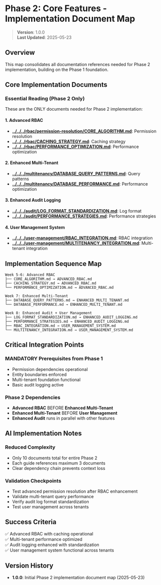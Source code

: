 
# Phase 2: Core Features - Implementation Document Map

> **Version**: 1.0.0  
> **Last Updated**: 2025-05-23

## Overview

This map consolidates all documentation references needed for Phase 2 implementation, building on the Phase 1 foundation.

## Core Implementation Documents

### Essential Reading (Phase 2 Only)
These are the ONLY documents needed for Phase 2 implementation:

#### 1. Advanced RBAC
- **[../../../rbac/permission-resolution/CORE_ALGORITHM.md](../../../rbac/permission-resolution/CORE_ALGORITHM.md)**: Permission resolution
- **[../../../rbac/CACHING_STRATEGY.md](../../../rbac/CACHING_STRATEGY.md)**: Caching strategy
- **[../../../rbac/PERFORMANCE_OPTIMIZATION.md](../../../rbac/PERFORMANCE_OPTIMIZATION.md)**: Performance optimization

#### 2. Enhanced Multi-Tenant
- **[../../../multitenancy/DATABASE_QUERY_PATTERNS.md](../../../multitenancy/DATABASE_QUERY_PATTERNS.md)**: Query patterns
- **[../../../multitenancy/DATABASE_PERFORMANCE.md](../../../multitenancy/DATABASE_PERFORMANCE.md)**: Performance optimization

#### 3. Enhanced Audit Logging
- **[../../../audit/LOG_FORMAT_STANDARDIZATION.md](../../../audit/LOG_FORMAT_STANDARDIZATION.md)**: Log format
- **[../../../audit/PERFORMANCE_STRATEGIES.md](../../../audit/PERFORMANCE_STRATEGIES.md)**: Performance strategies

#### 4. User Management System
- **[../../../user-management/RBAC_INTEGRATION.md](../../../user-management/RBAC_INTEGRATION.md)**: RBAC integration
- **[../../../user-management/MULTITENANCY_INTEGRATION.md](../../../user-management/MULTITENANCY_INTEGRATION.md)**: Multi-tenant integration

## Implementation Sequence Map

```
Week 5-6: Advanced RBAC
├── CORE_ALGORITHM.md → ADVANCED_RBAC.md
├── CACHING_STRATEGY.md → ADVANCED_RBAC.md
└── PERFORMANCE_OPTIMIZATION.md → ADVANCED_RBAC.md

Week 7: Enhanced Multi-Tenant
├── DATABASE_QUERY_PATTERNS.md → ENHANCED_MULTI_TENANT.md
└── DATABASE_PERFORMANCE.md → ENHANCED_MULTI_TENANT.md

Week 8: Enhanced Audit + User Management
├── LOG_FORMAT_STANDARDIZATION.md → ENHANCED_AUDIT_LOGGING.md
├── PERFORMANCE_STRATEGIES.md → ENHANCED_AUDIT_LOGGING.md
├── RBAC_INTEGRATION.md → USER_MANAGEMENT_SYSTEM.md
└── MULTITENANCY_INTEGRATION.md → USER_MANAGEMENT_SYSTEM.md
```

## Critical Integration Points

### MANDATORY Prerequisites from Phase 1
- Permission dependencies operational
- Entity boundaries enforced
- Multi-tenant foundation functional
- Basic audit logging active

### Phase 2 Dependencies
- **Advanced RBAC** BEFORE **Enhanced Multi-Tenant**
- **Enhanced Multi-Tenant** BEFORE **User Management**
- **Enhanced Audit** runs in parallel with other features

## AI Implementation Notes

### Reduced Complexity
- Only 10 documents total for entire Phase 2
- Each guide references maximum 3 documents
- Clear dependency chain prevents context loss

### Validation Checkpoints
- Test advanced permission resolution after RBAC enhancement
- Validate multi-tenant query performance
- Verify audit log format standardization
- Test user management across tenants

## Success Criteria
✅ Advanced RBAC with caching operational  
✅ Multi-tenant performance optimized  
✅ Audit logging enhanced with standardization  
✅ User management system functional across tenants  

## Version History
- **1.0.0**: Initial Phase 2 implementation document map (2025-05-23)
